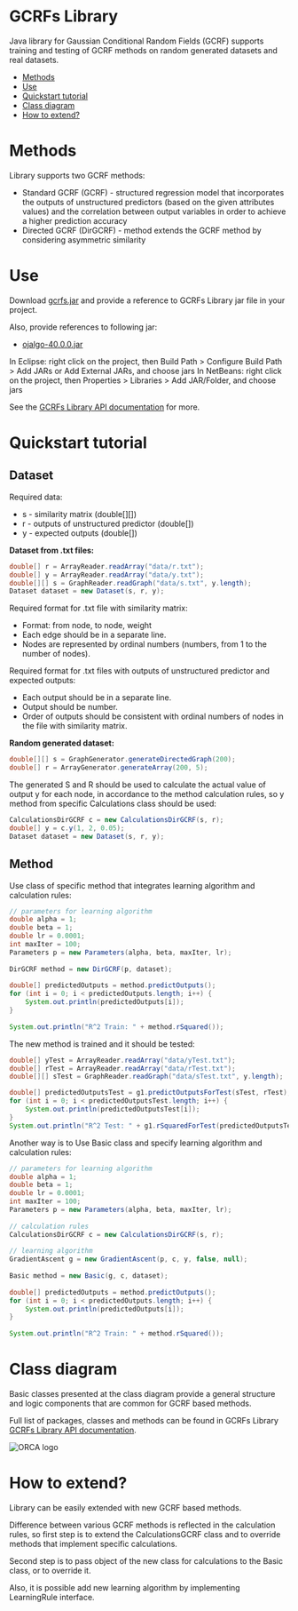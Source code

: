 GCRFs Library
=====================
Java library for Gaussian Conditional Random Fields (GCRF) supports training and testing of GCRF methods on random generated datasets and real datasets.

<ul>
    <li> <a href="#m"> Methods</a></li>
    <li> <a href="#u"> Use</a></li>
    <li> <a href="#q"> Quickstart tutorial</a></li>
   <li> <a href="#c"> Class diagram</a></li>
    <li> <a href="#e"> How to extend?</a></li>
</ul>
	    
<a id="m" class="anchor" aria-hidden="true" href="#m"></a>
Methods
=====================
Library supports two GCRF methods:
- Standard GCRF (GCRF) - structured regression model that incorporates the outputs of unstructured predictors (based on the given attributes values) and the correlation between output variables in order to achieve a higher prediction accuracy
- Directed GCRF (DirGCRF) -  method extends the GCRF method by considering asymmetric similarity

<a id="u" class="anchor" aria-hidden="true" href="#u"></a>

Use
=====================

Download <a href="https://github.com/vujicictijana/Library/blob/master/gcrfs.jar?raw=true">gcrfs.jar</a> and provide a reference to GCRFs Library jar file in your project.

Also, provide references to following jar:
- <a href="https://github.com/vujicictijana/GCRFs_Library/blob/master/Library/resources/ojalgo-40.0.0.jar?raw=true">ojalgo-40.0.0.jar</a> 

In Eclipse: right click on the project, then Build Path > Configure Build Path > Add JARs or Add External JARs, and choose jars
In NetBeans: right click on the project, then Properties > Libraries > Add JAR/Folder, and choose jars

See the <a href="http://htmlpreview.github.io/?https://github.com/vujicictijana/Library/blob/master/Library/api/index.html">GCRFs Library API documentation</a> for more.

<a id="q" class="anchor" aria-hidden="true" href="#q"></a>
Quickstart tutorial
=====================

<h2>Dataset </h2>

Required data:
- s - similarity matrix (double[][])
- r - outputs of unstructured predictor (double[])
- y - expected outputs (double[])
   
<b> Dataset from .txt files: </b>

```java
double[] r = ArrayReader.readArray("data/r.txt");
double[] y = ArrayReader.readArray("data/y.txt");
double[][] s = GraphReader.readGraph("data/s.txt", y.length);
Dataset dataset = new Dataset(s, r, y);
```

Required format for .txt file with similarity matrix:
- Format: from node, to node, weight
- Each edge should be in a separate line.
- Nodes are represented by ordinal numbers (numbers, from 1 to the number of nodes).

Required format for .txt files with outputs of unstructured predictor and expected outputs:
- Each output should be in a separate line.
- Output should be number.
- Order of outputs should be consistent with ordinal numbers of nodes in the file with similarity matrix.

<b> Random generated dataset: </b>

```java
double[][] s = GraphGenerator.generateDirectedGraph(200);
double[] r = ArrayGenerator.generateArray(200, 5);
```

The generated S and R should be used to calculate the actual value of output y for each node, in accordance to the method calculation rules, so y method from specific Calculations class should be used:

```java
CalculationsDirGCRF c = new CalculationsDirGCRF(s, r);
double[] y = c.y(1, 2, 0.05);
Dataset dataset = new Dataset(s, r, y);
```

<h2>Method</h2>

Use class of specific method that integrates learning algorithm and calculation rules:

```java
// parameters for learning algorithm
double alpha = 1;
double beta = 1;
double lr = 0.0001;
int maxIter = 100;
Parameters p = new Parameters(alpha, beta, maxIter, lr);
		
DirGCRF method = new DirGCRF(p, dataset);
		
double[] predictedOutputs = method.predictOutputs();
for (int i = 0; i < predictedOutputs.length; i++) {
	System.out.println(predictedOutputs[i]);
}
		
System.out.println("R^2 Train: " + method.rSquared());
```

The new method is trained and it should be tested:

```java
double[] yTest = ArrayReader.readArray("data/yTest.txt");
double[] rTest = ArrayReader.readArray("data/rTest.txt");
double[][] sTest = GraphReader.readGraph("data/sTest.txt", y.length);

double[] predictedOutputsTest = g1.predictOutputsForTest(sTest, rTest);
for (int i = 0; i < predictedOutputsTest.length; i++) {
	System.out.println(predictedOutputsTest[i]);
}
System.out.println("R^2 Test: " + g1.rSquaredForTest(predictedOutputsTest, yTest));
```

Another way is to Use Basic class and specify learning algorithm and calculation rules:


```java
// parameters for learning algorithm
double alpha = 1;
double beta = 1;
double lr = 0.0001;
int maxIter = 100;
Parameters p = new Parameters(alpha, beta, maxIter, lr);
		
// calculation rules
CalculationsDirGCRF c = new CalculationsDirGCRF(s, r);
		
// learning algorithm
GradientAscent g = new GradientAscent(p, c, y, false, null);
		
Basic method = new Basic(g, c, dataset);
		
double[] predictedOutputs = method.predictOutputs();
for (int i = 0; i < predictedOutputs.length; i++) {
	System.out.println(predictedOutputs[i]);
}
		
System.out.println("R^2 Train: " + method.rSquared());
```

<a id="c" class="anchor" aria-hidden="true" href="#c"></a>
Class diagram
=====================
Basic classes presented at the class diagram provide a general structure and logic components that are common for
GCRF based methods.

Full list of packages, classes and methods can be found in GCRFs Library <a href="http://htmlpreview.github.io/?https://github.com/vujicictijana/Library/blob/master/Library/api/index.html">GCRFs Library API documentation</a>.

<img src="/vujicictijana/GCRFs_Library/raw/master/diagram" alt="ORCA logo" style="max-width:100%;">


<a id="e" class="anchor" aria-hidden="true" href="#e"></a>
How to extend?
=====================

Library can be easily extended with new GCRF based methods.

Difference between various GCRF methods is reflected in the calculation rules, so first step is to
extend the CalculationsGCRF class and to override methods that implement specific calculations.

Second step is to pass object of the new class for calculations to the Basic class, or to override it.

Also, it is possible add new learning algorithm by implementing LearningRule interface.


